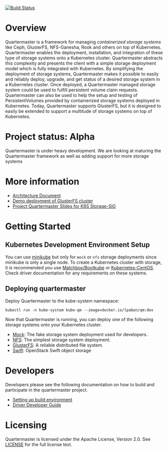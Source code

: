 [![Build Status](https://travis-ci.org/coreos/quartermaster.svg?branch=master)](https://travis-ci.org/coreos/quartermaster)

# Overview

Quartermaster is a framework for managing _containerized storage systems_ like
Ceph, GlusterFS, NFS-Ganesha, Rook and others on top of Kubernetes. Quartermaster
enables the deployment, installation, and integration of these type of storage
systems onto a Kubernetes cluster. Quartermaster abstracts this complexity and
presents the client with a simple storage deployment model which is fully
integrated with Kubernetes. By simplifying the deployment of storage systems,
Quartermaster makes it possible to easily and reliably deploy, upgrade, and get
status of a desired storage system in a Kubernetes cluster.  Once deployed, a
Quartermaster managed storage system could be used to fulfill persistent volume
claim requests. Quartermaster can also be used to help the setup and testing of
PersistentVolumes provided by containerized storage systems deployed in Kubernetes.
Today, Quartermaster supports GlusterFS, but it is designed to easily be extended
to support a multitude of storage systems on top of Kubernetes.

# Project status: Alpha

Quartermaster is under heavy development. We are looking at maturing the
Quartermaster framework as well as adding support for more storage systems

# More information

* [Architecture Document](http://bit.ly/2kikXpF)
* [Demo deployment of GlusterFS cluster](https://asciinema.org/a/108285)
* [Project Quartermaster Slides for K8S Storage-SIG](http://bit.ly/2jp5VB9)

# Getting Started

## Kubernetes Development Environment Setup

You can use [minikube](https://github.com/kubernetes/minikube) but only for `mock`
or `nfs` storage deployments since minikube is only a single node. To create a
Kubernetes cluster with storage, it is recommended you use
[Matchbox/Bootkube](https://github.com/coreos/matchbox/blob/master/Documentation/bootkube.md)
or [Kubernetes-CentOS](https://github.com/lpabon/kubernetes-centos).  Check driver
documentation for any requirements on these systems.

## Deploying quartermaster

Deploy Quartermaster to the kube-system namespace:

```
kubectl run -n kube-system kube-qm --image=docker.io/lpabon/qm:dev
```

Now that Quartermaster is running, you can deploy one of the following storage
systems onto your Kubernetes cluster.

* [Mock](pkg/storage/mock/README.md): The fake storage system deployment used for developers.
* [NFS](pkg/storage/nfs/README.md): The simplest storage system deployment.
* [GlusterFS](pkg/storage/glusterfs/README.md): A reliable distributed file system.
* [Swift](pkg/storage/swift/README.md): OpenStack Swift object storage

# Developers

Developers please see the following documentation on how to build and participate
in the quartermaster project.

* [Setting up build environment](Documentation/dev_setup.md)
* [Driver Developer Guide](Documentation/dev_driver.md)

# Licensing

Quartermaster is licensed under the Apache License, Version 2.0.  See
[LICENSE](LICENSE) for the full license text.
